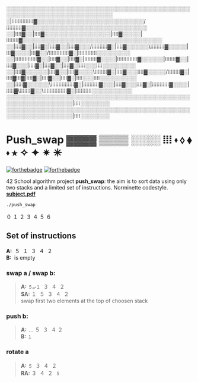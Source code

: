 
░░░░░░░░░░░░░░░░░░░░░░░░░░░░░░░░░░░░░░░░░░░░░░░░░░░░░░░░░░░░░░░░░░░░░░░░░░░░░░░  
░|ⵂⵂⵂⵂⵂⵂⵂⵂⵂⵂⵂⵂⵂⵂ▓░░░░░░░░░░░░░░░░░░░░░░░░░░░░░/ⵂⵂⵂⵂⵂⵂⵂⵂⵂⵂ▓░░░░░░░░░░░░░░░░░░░░░░░░░░░░░░░░░  
░░|ⵂⵂⵂⵂ▓░░|ⵂⵂⵂⵂ▓░░░░░░░░░░░░░░░░░░|ⵂⵂⵂⵂ▓░░░░░|ⵂⵂⵂⵂⵂⵂⵂⵂ▓░░░░░░░░░░░░░░░░░░░░░░░░░░░░░░░░░░░░░░  
░░|ⵂⵂⵂⵂ▓░░|ⵂⵂⵂⵂ▓░|ⵂⵂⵂⵂ▓░░|ⵂⵂⵂⵂ▓░░░/ⵂⵂⵂⵂⵂⵂⵂⵂⵂⵂ▓░|ⵂⵂⵂⵂ▓░░░░░░\ⵂⵂⵂⵂⵂⵂⵂⵂⵂ▓░░░░░|ⵂⵂⵂ▓░░░░|ⵂⵂⵂ▓░░/ⵂⵂⵂⵂⵂⵂⵂⵂⵂⵂⵂⵂⵂ▓░|ⵂⵂⵂⵂⵂⵂⵂⵂⵂⵂⵂⵂ░░░░░░░░░  
░░|ⵂⵂⵂⵂⵂⵂⵂⵂⵂⵂⵂⵂⵂⵂ▓░░|ⵂⵂⵂⵂ▓░░|ⵂⵂⵂⵂ▓░|ⵂⵂⵂⵂⵂⵂⵂⵂ▓░░░░|ⵂⵂⵂⵂⵂⵂⵂⵂⵂⵂⵂⵂⵂ▓░░░░░░|ⵂⵂⵂⵂⵂⵂⵂ▓░░|ⵂⵂⵂⵂ▓░░░|ⵂⵂⵂⵂ▓░|ⵂⵂⵂⵂ▓░░|ⵂⵂⵂⵂ▓░|ⵂⵂⵂⵂ░░░ⵂⵂⵂⵂ░░░░░░░░░  
░░|ⵂⵂⵂⵂ▓░░░░░░|ⵂⵂⵂⵂ▓░░|ⵂⵂⵂⵂ▓░░░░\ⵂⵂⵂⵂⵂⵂⵂⵂ▓░|ⵂⵂⵂⵂ▓░░░ⵂⵂⵂⵂ▓░░░░░/ⵂⵂⵂⵂⵂⵂⵂⵂ▓░|ⵂⵂⵂⵂ▓ⵂⵂⵂ▓|ⵂⵂⵂⵂ▓░|ⵂⵂⵂⵂ▓░░|ⵂⵂⵂⵂ▓░|ⵂⵂⵂⵂ░░░ⵂⵂⵂⵂ░░░░░░░░░░  
░░|ⵂⵂⵂⵂⵂ▓░░░░░░\ⵂⵂⵂⵂⵂⵂⵂⵂⵂⵂⵂⵂⵂⵂⵂ▓░|ⵂⵂⵂⵂⵂⵂⵂⵂⵂⵂ▓░░░|ⵂⵂⵂⵂ▓░░░ⵂⵂⵂⵂ▓░|ⵂⵂⵂⵂⵂⵂⵂⵂⵂⵂⵂ▓░░░░|ⵂⵂⵂⵂⵂ▓\ⵂⵂⵂⵂⵂⵂⵂ▓░░\ⵂⵂⵂⵂⵂⵂⵂⵂⵂⵂⵂⵂⵂⵂⵂ▓░|ⵂⵂⵂⵂⵂⵂⵂⵂⵂⵂ░░░░░░░░░░░  
░░░░░░░░░░░░░░░░░░░░░░░░░░░░░░░░░░░░░░░░░░░░░░░░░░░░░░░░░░░░░░░░░░░░|ⵂⵂⵂⵂ░░░░░░░░  
░░░░░░░░░░░░░░░░░░░░░░░░░░░░░░░░░░░░░░░░░░░░░░░░░░░░░░░░░░░░░░░░░░░░|ⵂⵂⵂⵂ░░░░░░░░



# Push_swap ▓▓▓▓  ▒▒▒▒  ░░░░  ⵂⵂⵂ  ⬪ ⬨  ⬧  ⬪  ⭑  ✧  ✦  ✴   ✳ 
[![forthebadge](https://forthebadge.com/images/badges/made-with-c.svg)](https://forthebadge.com)
[![forthebadge](https://forthebadge.com/images/badges/you-didnt-ask-for-this.svg)](https://forthebadge.com)  


42 School algorithm project **push_swap**: the aim is to sort data using only two stacks and a limited set of instructions.  Norminette codestyle.  
[**subject.pdf**](https://cdn.intra.42.fr/pdf/pdf/23502/en.subject.pdf)

``` bash
./push_swap 
```


０ １ ２ ３ ４ ５ ６ 

## Set of instructions
 **A:**  ­­­ ５  ­ １ ­ ３ ­ ４ ­ ２  
 **B:**  ­­­ is empty
### **swap a / swap b:**  
> **A:** `５⥂１` ­ ３ ­ ４ ­ ２  
> **SA:** １ ­ ５ ­ ３ ­ ４ ­ ２  
swap first two elements at the top of choosen stack  

### push b:
> **A:**  `..` ５ ­ ３ ­ ４ ­２  
> **B:**  `１`

### rotate a
> **A:** `５` ­ ３ ­ ４ ­ ２    
> **RA:** ３ ­ ４ ­ ２ ­ `５` 
